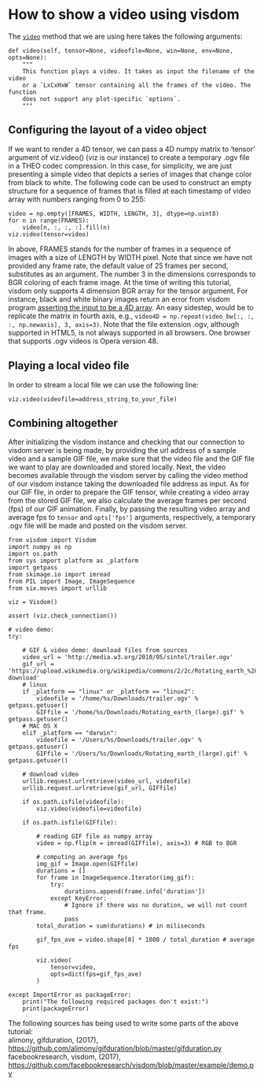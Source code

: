 # How to show a video using visdom

The [`video`](https://github.com/facebookresearch/visdom/blob/master/py/__init__.py#L459-L514) method that we are using here takes the following arguments:

```
def video(self, tensor=None, videofile=None, win=None, env=None, opts=None):
    """
    This function plays a video. It takes as input the filename of the video
    or a `LxCxHxW` tensor containing all the frames of the video. The function
    does not support any plot-specific `options`.
    """
```

## Configuring the layout of a video object

If we want to render a 4D tensor, we can pass a 4D numpy matrix to ‘tensor’ argument of viz.video() (viz is our instance) to create a temporary .ogv file in a THEO codec compression. In this case, for simplicity, we are just presenting a simple video that depicts a series of images that change color from black to white. The following code can be used to construct an empty structure for a sequence of frames that is filled at each timestamp of video array with numbers ranging from 0 to 255:

```
video = np.empty([FRAMES, WIDTH, LENGTH, 3], dtype=np.uint8)
for n in range(FRAMES):
    video[n, :, :, :].fill(n)
viz.video(tensor=video)
```
In above, FRAMES stands for the number of frames in a sequence of images with a size of LENGTH by WIDTH pixel. Note that since we have not provided any frame rate, the default value of 25 frames per second, substitutes as an argument. The number 3 in the dimensions corresponds to BGR coloring of each frame image. At the time of writing this tutorial, visdom only supports 4 dimension BGR array for the tensor argument. For instance, black and white binary images return an error from visdom program [asserting the input to be a 4D array](https://github.com/facebookresearch/visdom/blob/master/py/__init__.py#L474). An easy sidestep, would be to replicate the matrix in fourth axis, e.g., `video4D = np.repeat(video_bw[:, :, :, np.newaxis], 3, axis=3)`.
Note that the file extension .ogv, although supported in HTML5, is not always supported in all browsers. One browser that supports .ogv videos is Opera version 48.

## Playing a local video file

In order to stream a local file we can use the following line:

```
viz.video(videofile=address_string_to_your_file)
```
## Combining altogether
After initializing the visdom instance and checking that our connection to visdom server is being made, by providing the url address of a sample video and a sample GIF file, we make sure that the video file and the GIF file we want to play are downloaded and stored locally. Next, the video becomes available through the visdom server by calling the video method of our visdom instance taking the downloaded file address as input. As for our GIF file, in order to prepare the GIF tensor, while creating a video array from the stored GIF file, we also calculate the average frames per second (fps) of our GIF animation. Finally, by passing the resulting video array and average fps to `tensor` and `opts['fps']` arguments, respectively, a temporary .ogv file will be made and posted on the visdom server.

```
from visdom import Visdom
import numpy as np
import os.path
from sys import platform as _platform
import getpass
from skimage.io import imread
from PIL import Image, ImageSequence
from six.moves import urllib

viz = Visdom()

assert (viz.check_connection())

# video demo:
try:
    
    # GIF & video demo: download files from sources
    video_url = 'http://media.w3.org/2010/05/sintel/trailer.ogv'
    gif_url = 'https://upload.wikimedia.org/wikipedia/commons/2/2c/Rotating_earth_%28large%29.gif?download'
    # linux
    if _platform == "linux" or _platform == "linux2":
        videofile = '/home/%s/Downloads/trailer.ogv' % getpass.getuser()
        GIFfile = '/home/%s/Downloads/Rotating_earth_(large).gif' % getpass.getuser()
    # MAC OS X
    elif _platform == "darwin":
        videofile = '/Users/%s/Downloads/trailer.ogv' % getpass.getuser()
        GIFfile = '/Users/%s/Downloads/Rotating_earth_(large).gif' % getpass.getuser()

    # download video
    urllib.request.urlretrieve(video_url, videofile)
    urllib.request.urlretrieve(gif_url, GIFfile)

    if os.path.isfile(videofile):
        viz.video(videofile=videofile)    
    
    if os.path.isfile(GIFfile):
        
        # reading GIF file as numpy array
        video = np.flip(m = imread(GIFfile), axis=3) # RGB to BGR
    
        # computing an average fps
        img_gif = Image.open(GIFfile)
        durations = []
        for frame in ImageSequence.Iterator(img_gif):
            try:
                durations.append(frame.info['duration'])
            except KeyError:
                # Ignore if there was no duration, we will not count that frame.
                pass
        total_duration = sum(durations) # in miliseconds
    
        gif_fps_ave = video.shape[0] * 1000 / total_duration # average fps
    
        viz.video(
            tensor=video,
            opts=dict(fps=gif_fps_ave)
        )
    
except ImportError as packageError:
    print("The following required packages don't exist:")
    print(packageError)
```

The following sources has being used to write some parts of the above tutorial:  
alimony, gifduration, (2017), https://github.com/alimony/gifduration/blob/master/gifduration.py  
facebookresearch, visdom, (2017), https://github.com/facebookresearch/visdom/blob/master/example/demo.py  
